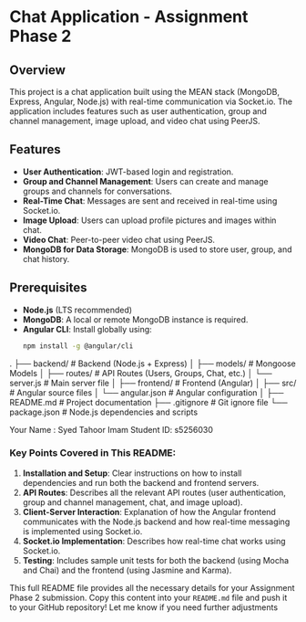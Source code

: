 # Chat Application - Assignment Phase 2

## Overview
This project is a chat application built using the MEAN stack (MongoDB, Express, Angular, Node.js) with real-time communication via Socket.io. The application includes features such as user authentication, group and channel management, image upload, and video chat using PeerJS.

## Features
- **User Authentication**: JWT-based login and registration.
- **Group and Channel Management**: Users can create and manage groups and channels for conversations.
- **Real-Time Chat**: Messages are sent and received in real-time using Socket.io.
- **Image Upload**: Users can upload profile pictures and images within chat.
- **Video Chat**: Peer-to-peer video chat using PeerJS.
- **MongoDB for Data Storage**: MongoDB is used to store user, group, and chat history.

## Prerequisites
- **Node.js** (LTS recommended)
- **MongoDB**: A local or remote MongoDB instance is required.
- **Angular CLI**: Install globally using:
  ```bash
  npm install -g @angular/cli
.
├── backend/                   # Backend (Node.js + Express)
│   ├── models/                # Mongoose Models
│   ├── routes/                # API Routes (Users, Groups, Chat, etc.)
│   └── server.js              # Main server file
│
├── frontend/                  # Frontend (Angular)
│   ├── src/                   # Angular source files
│   └── angular.json           # Angular configuration
│
├── README.md                  # Project documentation
├── .gitignore                 # Git ignore file
└── package.json               # Node.js dependencies and scripts



Your Name : Syed Tahoor Imam
Student ID: s5256030



### Key Points Covered in This README:
1. **Installation and Setup**: Clear instructions on how to install dependencies and run both the backend and frontend servers.
2. **API Routes**: Describes all the relevant API routes (user authentication, group and channel management, chat, and image upload).
3. **Client-Server Interaction**: Explanation of how the Angular frontend communicates with the Node.js backend and how real-time messaging is implemented using Socket.io.
4. **Socket.io Implementation**: Describes how real-time chat works using Socket.io.
5. **Testing**: Includes sample unit tests for both the backend (using Mocha and Chai) and the frontend (using Jasmine and Karma).

This full README file provides all the necessary details for your Assignment Phase 2 submission. Copy this content into your `README.md` file and push it to your GitHub repository! Let me know if you need further adjustments
